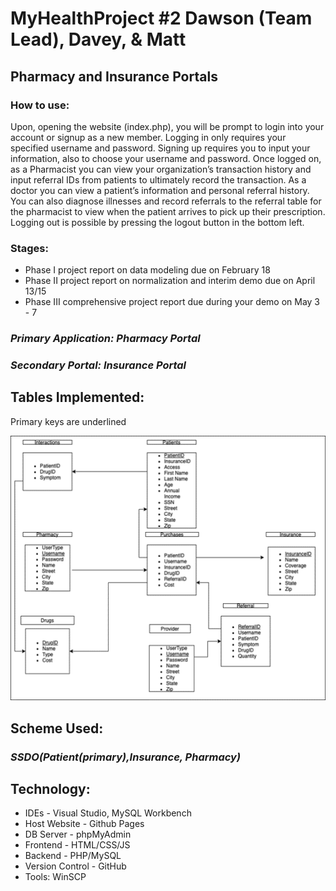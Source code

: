 # MyHealthProject #2 Dawson (Team Lead), Davey, & Matt
## Pharmacy and Insurance Portals 

### How to use:
  Upon, opening the website (index.php), you will be prompt to login into your account or signup as a new member. Logging in only requires your specified username and password. Signing up requires you to input your information, also to choose your username and password. Once logged on, as a Pharmacist you can view your organization’s transaction history and input referral IDs from patients to ultimately record the transaction. As a doctor you can view a patient’s information and personal referral history. You can also diagnose illnesses and record referrals to the referral table for the pharmacist to view when the patient arrives to pick up their prescription. Logging out is possible by pressing the logout button in the bottom left.

### Stages:
- Phase I project report on data modeling due on February 18
- Phase II project report on normalization and interim demo due on April 13/15
- Phase III comprehensive project report due during your demo on May 3 - 7


### <em>Primary Application: Pharmacy Portal</em>

### <em>Secondary Portal: Insurance Portal</em>


## Tables Implemented:
Primary keys are underlined<br>

![Table Relationship Graph](/Graphics/relationshipGraph.png)

## Scheme Used:

### *SSDO(Patient(primary),Insurance, Pharmacy)*

## Technology:
- IDEs - Visual Studio, MySQL Workbench
- Host Website - Github Pages
- DB Server - phpMyAdmin
- Frontend - HTML/CSS/JS
- Backend - PHP/MySQL
- Version Control - GitHub
- Tools: WinSCP
